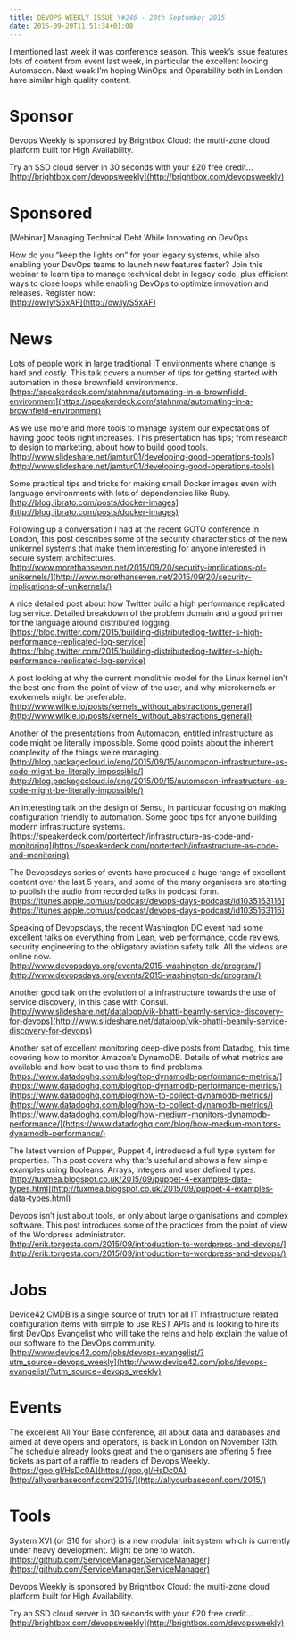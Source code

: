```yaml
---
title: DEVOPS WEEKLY ISSUE \#246 - 20th September 2015 
date: 2015-09-20T11:51:34+01:00
---
```


I mentioned last week it was conference season. This week’s issue features lots of content from event last week, in particular the excellent looking Automacon. Next week I’m hoping WinOps and Operability both in London have similar high quality content.


Sponsor
======

Devops Weekly is sponsored by Brightbox Cloud: the multi-zone cloud platform built for High Availability.

Try an SSD cloud server in 30 seconds with your £20 free credit…
<br>[http://brightbox.com/devopsweekly](http://brightbox.com/devopsweekly)


Sponsored
========

[Webinar] Managing Technical Debt While Innovating on DevOps

How do you “keep the lights on” for your legacy systems, while also enabling your DevOps teams to launch new features faster? Join this webinar to learn tips to manage technical debt in legacy code, plus efficient ways to close loops while enabling DevOps to optimize innovation and releases. Register now:
<br>[http://ow.ly/S5xAF](http://ow.ly/S5xAF)


News
====

Lots of people work in large traditional IT environments where change is hard and costly. This talk covers a number of tips for getting started with automation in those brownfield environments.
<br>[https://speakerdeck.com/stahnma/automating-in-a-brownfield-environment](https://speakerdeck.com/stahnma/automating-in-a-brownfield-environment)


As we use more and more tools to manage system our expectations of having good tools right increases. This presentation has tips; from research to design to marketing, about how to build good tools.
<br>[http://www.slideshare.net/jamtur01/developing-good-operations-tools](http://www.slideshare.net/jamtur01/developing-good-operations-tools)


Some practical tips and tricks for making small Docker images even with language environments with lots of dependencies like Ruby.
<br>[http://blog.librato.com/posts/docker-images](http://blog.librato.com/posts/docker-images)


Following up a conversation I had at the recent GOTO conference in London, this post describes some of the security characteristics of the new unikernel systems that make them interesting for anyone interested in secure system architectures.
<br>[http://www.morethanseven.net/2015/09/20/security-implications-of-unikernels/](http://www.morethanseven.net/2015/09/20/security-implications-of-unikernels/)


A nice detailed post about how Twitter build a high performance replicated log service. Detailed breakdown of the problem domain and a good primer for the language around distributed logging.
<br>[https://blog.twitter.com/2015/building-distributedlog-twitter-s-high-performance-replicated-log-service](https://blog.twitter.com/2015/building-distributedlog-twitter-s-high-performance-replicated-log-service)


A post looking at why the current monolithic model for the Linux kernel isn’t the best one from the point of view of the user, and why microkernels or exokernels might be preferable.
<br>[http://www.wilkie.io/posts/kernels_without_abstractions_general](http://www.wilkie.io/posts/kernels_without_abstractions_general)


Another of the presentations from Automacon, entitled infrastructure as code might be literally impossible. Some good points about the inherent complexity of the things we’re managing.
<br>[http://blog.packagecloud.io/eng/2015/09/15/automacon-infrastructure-as-code-might-be-literally-impossible/](http://blog.packagecloud.io/eng/2015/09/15/automacon-infrastructure-as-code-might-be-literally-impossible/)


An interesting talk on the design of Sensu, in particular focusing on making configuration friendly to automation. Some good tips for anyone building modern infrastructure systems.
<br>[https://speakerdeck.com/portertech/infrastructure-as-code-and-monitoring](https://speakerdeck.com/portertech/infrastructure-as-code-and-monitoring)


The Devopsdays series of events have produced a huge range of excellent content over the last 5 years, and some of the many organisers are starting to publish the audio from recorded talks in podcast form.
<br>[https://itunes.apple.com/us/podcast/devops-days-podcast/id1035163116](https://itunes.apple.com/us/podcast/devops-days-podcast/id1035163116)


Speaking of Devopsdays, the recent Washington DC event had some excellent talks on everything from Lean, web performance, code reviews, security engineering to the obligatory aviation safety talk. All the videos are online now.
<br>[http://www.devopsdays.org/events/2015-washington-dc/program/](http://www.devopsdays.org/events/2015-washington-dc/program/)


Another good talk on the evolution of a infrastructure towards the use of service discovery, in this case with Consul.
<br>[http://www.slideshare.net/dataloop/vik-bhatti-beamly-service-discovery-for-devops](http://www.slideshare.net/dataloop/vik-bhatti-beamly-service-discovery-for-devops)


Another set of excellent monitoring deep-dive posts from Datadog, this time covering how to monitor Amazon’s DynamoDB. Details of what metrics are available and how best to use them to find problems.
<br>[https://www.datadoghq.com/blog/top-dynamodb-performance-metrics/](https://www.datadoghq.com/blog/top-dynamodb-performance-metrics/)
<br>[https://www.datadoghq.com/blog/how-to-collect-dynamodb-metrics/](https://www.datadoghq.com/blog/how-to-collect-dynamodb-metrics/)
<br>[https://www.datadoghq.com/blog/how-medium-monitors-dynamodb-performance/](https://www.datadoghq.com/blog/how-medium-monitors-dynamodb-performance/)


The latest version of Puppet, Puppet 4, introduced a full type system for properties. This post covers why that’s useful and shows a few simple examples using Booleans, Arrays, Integers and user defined types.
<br>[http://tuxmea.blogspot.co.uk/2015/09/puppet-4-examples-data-types.html](http://tuxmea.blogspot.co.uk/2015/09/puppet-4-examples-data-types.html)


Devops isn’t just about tools, or only about large organisations and complex software. This post introduces some of the practices from the point of view of the Wordpress administrator.
<br>[http://erik.torgesta.com/2015/09/introduction-to-wordpress-and-devops/](http://erik.torgesta.com/2015/09/introduction-to-wordpress-and-devops/)


Jobs
====

Device42 CMDB is a single source of truth for all IT Infrastructure related configuration items with simple to use REST APIs and is looking to hire its first DevOps Evangelist who will take the reins and help explain the value of our software to the DevOps community.
<br>[http://www.device42.com/jobs/devops-evangelist/?utm_source=devops_weekly](http://www.device42.com/jobs/devops-evangelist/?utm_source=devops_weekly)


Events
======

The excellent All Your Base conference, all about data and databases and aimed at developers and operators, is back in London on November 13th. The schedule already looks great and the organisers are offering 5 free tickets as part of a raffle to readers of Devops Weekly.
<br>[https://goo.gl/HsDc0A](https://goo.gl/HsDc0A)
<br>[http://allyourbaseconf.com/2015/](http://allyourbaseconf.com/2015/)


Tools
=====

System XVI (or S16 for short) is a new modular init system which is currently under heavy development. Might be one to watch.
<br>[https://github.com/ServiceManager/ServiceManager](https://github.com/ServiceManager/ServiceManager)


Devops Weekly is sponsored by Brightbox Cloud: the multi-zone cloud platform built for High Availability.

Try an SSD cloud server in 30 seconds with your £20 free credit…
<br>[http://brightbox.com/devopsweekly](http://brightbox.com/devopsweekly)



